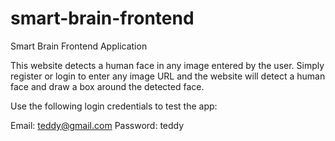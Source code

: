# smart-brain-frontend
Smart Brain Frontend Application

This website detects a human face in any image entered by the user. Simply register or login to enter any image URL and the website will detect a human face and draw a box around the detected face.

Use the following login credentials to test the app:

Email: teddy@gmail.com
Password: teddy
